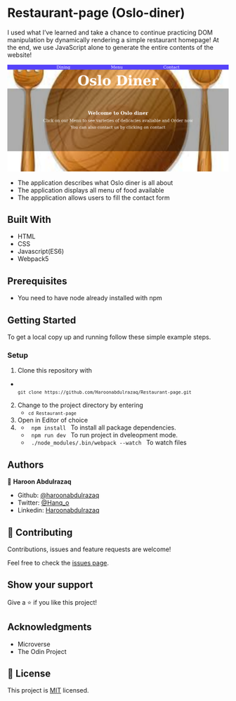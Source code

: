 # Restaurant-page (Oslo-diner)
I used what I’ve learned and take a chance to continue practicing DOM manipulation by dynamically rendering a simple restaurant homepage! At the end, we use JavaScript alone to generate the entire contents of the website!
 

![screenshot](./src/assets/img/screenshot.png)

- The application describes what Oslo diner is all about
- The application displays all menu of food available
- The appplication allows users to fill the contact form

## Built With

- HTML
- CSS
- Javascript(ES6)
- Webpack5

## Prerequisites
- You need to have node already installed with npm

## Getting Started

To get a local copy up and running follow these simple example steps.

### Setup

1.  Clone this repository with
   - <code> `git clone https://github.com/Haroonabdulrazaq/Restaurant-page.git` </code>
2.  Change to the project directory by entering
    - <code>`cd Restaurant-page` </code>
3. Open in Editor of choice
4.  
   - <code> npm install </code> To install all package dependencies.
   - <code> npm run dev </code> To run project in dveleopment mode.
   - <code> ./node_modules/.bin/webpack --watch </code> To watch files


## Authors

👤 **Haroon Abdulrazaq**

- Github: [@haroonabdulrazaq](https://github.com/haroonabdulrazaq)
- Twitter: [@Hanq_o](https://twitter.com/Hanq_o)
- Linkedin: [Haroonabdulrazaq](https://www.linkedin.com/in/haroonabdulrazaq)


## 🤝 Contributing

Contributions, issues and feature requests are welcome!

Feel free to check the [issues page](issues/).

## Show your support

Give a ⭐️ if you like this project!

## Acknowledgments

- Microverse
- The Odin Project

## 📝 License

This project is [MIT](lic.url) licensed.
